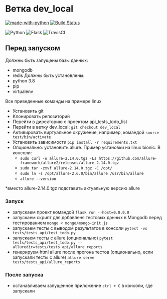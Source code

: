 # Ветка dev_local
[![made-with-python](https://img.shields.io/badge/Made%20with-Python-1f425f.svg)](https://www.python.org/)
[![Build Status](https://travis-ci.com/kassiopea/api_tests_todo.svg?branch=dev_docker_tests)](https://travis-ci.com/kassiopea/api_tests_todo)

<img alt="Python" src="https://img.shields.io/badge/python-%2314354C.svg?style=for-the-badge&logo=python&logoColor=white"/> <img alt="Flask" src="https://img.shields.io/badge/flask-%23000.svg?style=for-the-badge&logo=flask&logoColor=white"/> <img alt="TravisCI" src="https://img.shields.io/badge/travisci-%232B2F33.svg?style=for-the-badge&logo=travis&logoColor=white"/> 

## Перед запуском
Должны быть запущены базы данных:
- mongodb
- redis
Должны быть установлены:
- python 3.8
- pip
- virtualenv

Все приведенные команды на примере linux
- Установить git
- Клонировать репозиторий
- Перейти в директорию с проектом api_tests_todo_list
- Перейти в ветку dev_local: `git checkout dev_local`
- Активировать виртуальное окружение, например, командой `source test/bin/activate`
- Установить зависимости `pip install -r requirements.txt`
- Опционально: установить allure. Пример установки на linux bionic. В консоли:
    - `sudo curl -o allure-2.14.0.tgz -Ls https://github.com/allure-framework/allure2/releases/allure-2.14.0.tgz`
    -  `sudo tar -zxvf allure-2.14.0.tgz -C /opt/`
    - `sudo ln -s /opt/allure-2.6.0/bin/allure /usr/bin/allure`
    - `allure --version`
    
 *вместо allure-2.14.0.tgz подставить актуальную версию allure

### Запуск
- запускаем проект командой `flask run --host=0.0.0.0`
- запускаем скрипт для добавленя тестовых данных в Mongodb перед тестированием `mongo < mongo/mongo-init.js`
- запускаем тесты с выводом результатов в консоли `pytest -vs tests/tests_api/test_todo.py`
- запускаем тесты с allure (опционально) `pytest tests/tests_api/test_todo.py --alluredir=tests/tests_api/allure_reports`
- генерируем html allure после прогона тестов (опционально, если запускали тесты с allure) `allure serve tests/tests_api/allure_reports`

### После запуска
- останавливаем запущенное приложение `ctrl + C` в консоли, где запускали
